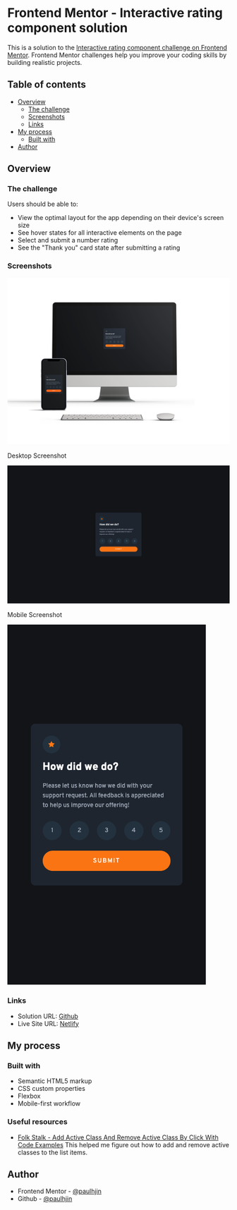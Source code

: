 # Frontend Mentor - Interactive rating component solution

This is a solution to the [Interactive rating component challenge on Frontend Mentor](https://www.frontendmentor.io/challenges/interactive-rating-component-koxpeBUmI). Frontend Mentor challenges help you improve your coding skills by building realistic projects. 

## Table of contents

- [Overview](#overview)
  - [The challenge](#the-challenge)
  - [Screenshots](#screenshots)
  - [Links](#links)
- [My process](#my-process)
  - [Built with](#built-with)
- [Author](#author)

## Overview

### The challenge

Users should be able to:

- View the optimal layout for the app depending on their device's screen size
- See hover states for all interactive elements on the page
- Select and submit a number rating
- See the "Thank you" card state after submitting a rating

### Screenshots

![Desktop and mobile mockup](./screenshots/mockup.png)

Desktop Screenshot

![Desktop screenshot](./screenshots/desktop.png)

Mobile Screenshot

![Mobile screenshot](./screenshots/mobile.png)

### Links

- Solution URL: [Github](https://github.com/paulhjin/frontendmentor/tree/master/20-interactive-rating-component)
- Live Site URL: [Netlify](https://pjin-fem-interactive-rating-component.netlify.app)

## My process

### Built with

- Semantic HTML5 markup
- CSS custom properties
- Flexbox
- Mobile-first workflow

### Useful resources
- [Folk Stalk - Add Active Class And Remove Active Class By Click With Code Examples](https://www.folkstalk.com/tech/add-active-class-and-remove-active-class-by-click-with-code-examples/) This helped me figure out how to add and remove active classes to the list items.

## Author
- Frontend Mentor - [@paulhjin](https://www.frontendmentor.io/profile/paulhjin)
- Github - [@paulhjin](https://github.com/paulhjin/)



